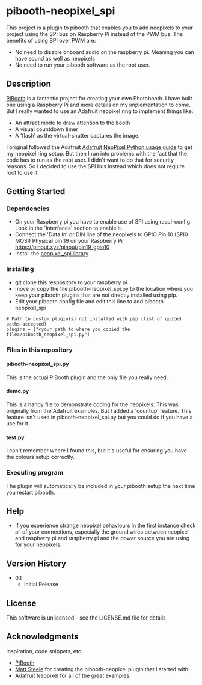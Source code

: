 # pibooth-neopixel_spi

This project is a plugin to pibooth that enables you to add neopixels to your project using the SPI bus on Raspberry Pi instead of the PWM bus. The benefits of using SPI over PWM are:

* No need to disable onboard audio on the raspberry pi. Meaning you can have sound as well as neopixels
* No need to run your pibooth software as the root user.

## Description

[PiBooth](https://pibooth.readthedocs.io/en/latest/) is a fantastic project for creating your own Photobooth. I have built one using a Raspberry Pi and more details on my implementation to come. But I really wanted to use an Adafruit neopixel ring to implement things like:
* An attract mode to draw attention to the booth
* A visual countdown timer
* A 'flash' as the virtual-shutter captures the image.

I original followed the Adafruit 
[Adafruit NeoPixel Python usage guide](https://learn.adafruit.com/neopixels-on-raspberry-pi/python-usage) to get my neopixel ring setup. But then I ran into problems with the fact that the code has to run as the root user. I didn't want to do that for security reasons. So I decided to use the SPI bus instead which does not require root to use it.

## Getting Started

### Dependencies

* On your Raspberry pi you have to enable use of SPI using raspi-config. Look in the 'Interfaces' section to enable it.
* Connect the 'Data In' or DIN line of the neopixels to GPIO Pin 10 (SPI0 MOSI) Physical pin 19 on your Raspberry Pi https://pinout.xyz/pinout/pin19_gpio10
* Install the [neopixel_spi library](https://docs.circuitpython.org/projects/neopixel_spi/en/latest/)

### Installing

* git clone this respository to your raspberry pi
* move or copy the file pibooth-neopixel_spi.py to the location where you keep your pibooth plugins that are not directly installed using pip.
* Edit your pibooth.config file and edit this line to add pibooth-neopixel_spi
```
# Path to custom plugin(s) not installed with pip (list of quoted paths accepted)
plugins = ["<your path to where you copied the file>/pibooth_neopixel_spi.py"]
```
### Files in this repository
#### pibooth-neopixel_spi.py
This is the actual PiBooth plugin and the only file you really need.
#### demo.py
This is a handy file to demonstrate coding for the neopixels. This was originally from the Adafruit examples. But I added a 'countup' feature. This feature isn't used in pibooth-neopixel_spi.py but you could do if you have a use for it.
#### test.py
I can't remember where I found this, but it's useful for ensuring you have the colours setup correctly.

### Executing program

The plugin will automatically be included in your pibooth setup the next time you restart pibooth.

## Help

* If you experience strange neopixel behaviours in the first instance check all of your connections, especially the ground wires between neopixel and raspberry pi and raspberry pi and the power source you are using for your neopixels.

## Version History

* 0.1
    * Initial Release

## License

This software is unlicensed - see the LICENSE.md file for details

## Acknowledgments

Inspiration, code snippets, etc.
* [PiBooth](https://pibooth.readthedocs.io/en/latest/)
* [Matt Steele](https://github.com/mattdsteele/pibooth-config) for creating the pibooth-neopixel plugin that I started with.
* [Adafruit Neopixel](https://github.com/adafruit/Adafruit_CircuitPython_NeoPixel) for all of the great examples.

